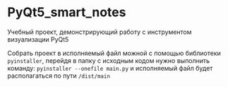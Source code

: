 # PyQt5_smart_notes
Учебный проект, демонстрирующий работу с инструментом визуализации PyQt5

Собрать проект в исполняемый файл можной с помощью библиотеки `pyinstaller`, перейдя в папку с исходным кодом нужно выполнить команду: `pyinstaller --onefile main.py` и исполняемый файл будет располагаться по пути `/dist/main`
